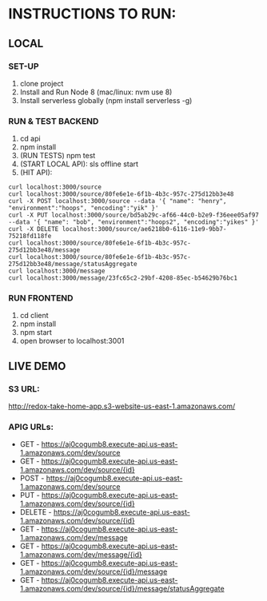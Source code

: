 # INSTRUCTIONS TO RUN:

## LOCAL

### SET-UP
1) clone project
2) Install and Run Node 8 (mac/linux: nvm use 8)
3) Install serverless globally (npm install serverless -g)

### RUN & TEST BACKEND
1) cd api
2) npm install
3) (RUN TESTS) npm test
4) (START LOCAL API): sls offline start
5) (HIT API): 
```
curl localhost:3000/source
curl localhost:3000/source/80fe6e1e-6f1b-4b3c-957c-275d12bb3e48
curl -X POST localhost:3000/source --data '{ "name": "henry", "environment":"hoops", "encoding":"yik" }'
curl -X PUT localhost:3000/source/bd5ab29c-af66-44c0-b2e9-f36eee05af97 --data '{ "name": "bob", "environment":"hoops2", "encoding":"yikes" }'
curl -X DELETE localhost:3000/source/ae6218b0-6116-11e9-9bb7-75218fd118fe
curl localhost:3000/source/80fe6e1e-6f1b-4b3c-957c-275d12bb3e48/message
curl localhost:3000/source/80fe6e1e-6f1b-4b3c-957c-275d12bb3e48/message/statusAggregate
curl localhost:3000/message
curl localhost:3000/message/23fc65c2-29bf-4208-85ec-b54629b76bc1
```

### RUN FRONTEND
1) cd client
2) npm install
3) npm start
4) open browser to localhost:3001

## LIVE DEMO
### S3 URL: 
http://redox-take-home-app.s3-website-us-east-1.amazonaws.com/

### APIG URLs:
  - GET - https://aj0cogumb8.execute-api.us-east-1.amazonaws.com/dev/source
  - GET - https://aj0cogumb8.execute-api.us-east-1.amazonaws.com/dev/source/{id}
  - POST - https://aj0cogumb8.execute-api.us-east-1.amazonaws.com/dev/source
  - PUT - https://aj0cogumb8.execute-api.us-east-1.amazonaws.com/dev/source/{id}
  - DELETE - https://aj0cogumb8.execute-api.us-east-1.amazonaws.com/dev/source/{id}
  - GET - https://aj0cogumb8.execute-api.us-east-1.amazonaws.com/dev/message
  - GET - https://aj0cogumb8.execute-api.us-east-1.amazonaws.com/dev/message/{id}
  - GET - https://aj0cogumb8.execute-api.us-east-1.amazonaws.com/dev/source/{id}/message
  - GET - https://aj0cogumb8.execute-api.us-east-1.amazonaws.com/dev/source/{id}/message/statusAggregate
